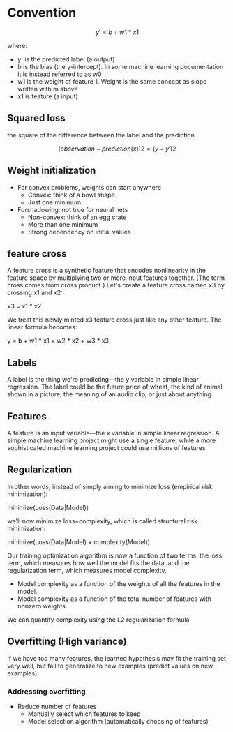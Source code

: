 # Convention 

```math
y' = b + w1 * x1
```

where:

* y' is the predicted label (a output)
* b is the bias (the y-intercept). In some machine learning documentation it is instead referred to as w0
* w1 is the weight of feature 1. Weight is the same concept as slope written with m above
* x1 is feature (a input)


## Squared loss

the square of the difference between the label and the prediction

```math
(observation - prediction(x))2 = (y - y')2
```

## Weight initialization 

* For convex problems, weights can start anywhere
    * Convex: think of a bowl shape 
    * Just one minimum
* Forshadowing: not true for neural nets
    * Non-convex: think of an egg crate
    * More than one minimum
    * Strong dependency on initial values    

## feature cross

A feature cross is a synthetic feature that encodes nonlinearity in the feature space by multiplying two or more input features together. (The term cross comes from cross product.) Let's create a feature cross named x3 by crossing x1 and x2:    

x3 = x1 * x2

We treat this newly minted x3 feature cross just like any other feature. The linear formula becomes:

y = b + w1 * x1 + w2 * x2 + w3 * x3

## Labels

A label is the thing we're predicting—the y variable in simple linear regression. The label could be the future price of wheat, the kind of animal shown in a picture, the meaning of an audio clip, or just about anything

## Features

A feature is an input variable—the x variable in simple linear regression. A simple machine learning project might use a single feature, while a more sophisticated machine learning project could use millions of features

## Regularization

In other words, instead of simply aiming to minimize loss (empirical risk minimization):

minimize(Loss(Data|Model))

we'll now minimize loss+complexity, which is called structural risk minimization:

minimize(Loss(Data|Model) + complexity(Model))

Our training optimization algorithm is now a function of two terms: the loss term, which measures how well the model fits the data, and the regularization term, which measures model complexity.

* Model complexity as a function of the weights of all the features in the model.
* Model complexity as a function of the total number of features with nonzero weights. 

We can quantify complexity using the L2 regularization formula


## Overfitting (High variance)

if we have too many features, the learned hypothesis may fit the training set very well, but fail to generalize to new examples (predict values on new examples)

### Addressing overfitting

* Reduce number of features
    * Manually select which features to keep 
    * Model selection algorithm (automatically choosing of features)